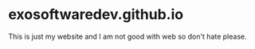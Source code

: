 # exosoftwaredev.github.io
This is just my website and I am not good with web so don't hate please.
